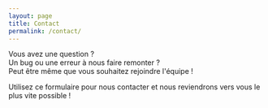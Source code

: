 ```yaml
---
layout: page
title: Contact
permalink: /contact/
---
```


Vous avez une question ?  
Un bug ou une erreur à nous faire remonter ?  
Peut être même que vous souhaitez rejoindre l'équipe !  


Utilisez ce formulaire pour nous contacter et nous reviendrons vers vous le plus vite possible !

<script type="text/javascript" src="https://form.jotformeu.com/jsform/62023349486357"></script>

